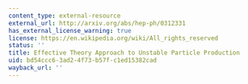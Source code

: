 ```yaml
---
content_type: external-resource
external_url: http://arxiv.org/abs/hep-ph/0312331
has_external_license_warning: true
license: https://en.wikipedia.org/wiki/All_rights_reserved
status: ''
title: Effective Theory Approach to Unstable Particle Production
uid: bd54ccc6-3ad2-4f73-b57f-c1ed15382cad
wayback_url: ''
---
```

